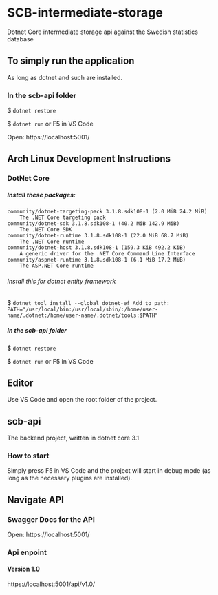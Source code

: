 # SCB-intermediate-storage
Dotnet Core intermediate storage api against the Swedish statistics database

## To simply run the application
As long as dotnet and such are installed.

### In the scb-api folder

$ `dotnet restore`

$ `dotnet run` or F5 in VS Code

Open: https://localhost:5001/

## Arch Linux Development Instructions
### DotNet Core
##### Install these packages:
```
community/dotnet-targeting-pack 3.1.8.sdk108-1 (2.0 MiB 24.2 MiB)
    The .NET Core targeting pack
community/dotnet-sdk 3.1.8.sdk108-1 (40.2 MiB 142.9 MiB)
    The .NET Core SDK
community/dotnet-runtime 3.1.8.sdk108-1 (22.0 MiB 68.7 MiB)
    The .NET Core runtime
community/dotnet-host 3.1.8.sdk108-1 (159.3 KiB 492.2 KiB)
    A generic driver for the .NET Core Command Line Interface
community/aspnet-runtime 3.1.8.sdk108-1 (6.1 MiB 17.2 MiB)
    The ASP.NET Core runtime
```

###### Install this for dotnet entity framework
$ `dotnet tool install --global dotnet-ef
Add to path: PATH="/usr/local/bin:/usr/local/sbin/:/home/user-name/.dotnet:/home/user-name/.dotnet/tools:$PATH"`

##### In the scb-api folder
$ `dotnet restore`

$ `dotnet run`
or F5 in VS Code

## Editor
Use VS Code and open the root folder of the project.

## scb-api
The backend project, written in dotnet core 3.1

### How to start
Simply press F5 in VS Code and the project will start in debug mode (as long as the necessary plugins are installed).

## Navigate API

### Swagger Docs for the API
Open: https://localhost:5001/

### Api enpoint
#### Version 1.0
https://localhost:5001/api/v1.0/
